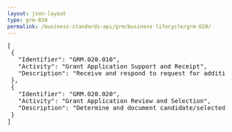 ```yaml
---
layout: json-layout
type: grm-020
permalink: /business-standards-api/grm/business-lifecycle/grm-020/
---
```

<pre>
[
 {
   "Identifier": "GRM.020.010",
   "Activity": "Grant Application Support and Receipt",
   "Description": "Receive and respond to request for additional information or guidance pertaining to the funding opportunity; Receive and respond to request for additional support to submit an application via postal mail, electronic means, or hand-delivery; Receive and document application package; Evaluate application package for consistency with application submission instructions; Receive and document award continuation/renewal applications; Receive and document updated project plan"
 },
 {
   "Identifier": "GRM.020.020",
   "Activity": "Grant Application Review and Selection",
   "Description": "Determine and document candidate/selected reviewers; Evaluate and document application eligibility;  Evaluate and document application merit; Assess and document application project budget; Evaluate and document applicant risk and develop risk reduction strategy for applicants, if needed; Develop, document and obtain approval for applicant award recommendations, including funding;  Determine funds availability and provide funds commitment information for approved applicants; Notify approved applicants of award selection; Review, document and approve updated project plans, including additional funding; Evaluate and approve award continuation/renewal applications; Review and approve updated project plans"
 }
]
</pre>